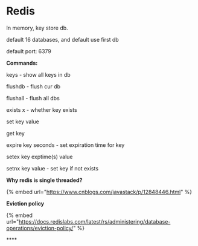 # Redis

In memory, key store db.

default 16 databases, and default use first db

default port: 6379

**Commands:**

keys - show all keys in db

flushdb - flush cur db

flushall - flush all dbs

exists x - whether key exists

set key value

get key

expire key seconds - set expiration time for key

setex key exptime\(s\) value

setnx key value - set key if not exists



**Why redis is single threaded?**

{% embed url="https://www.cnblogs.com/javastack/p/12848446.html" %}



**Eviction policy**

{% embed url="https://docs.redislabs.com/latest/rs/administering/database-operations/eviction-policy/" %}

\*\*\*\*




